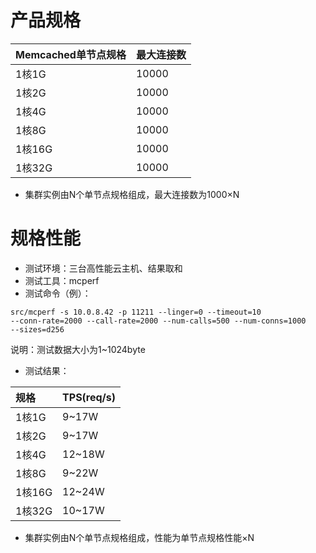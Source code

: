 # 产品规格

Memcached单节点规格|	最大连接数
:---|:--
1核1G	|10000
1核2G  |10000
1核4G	|10000
1核8G	|10000
1核16G	|10000
1核32G	|10000

- 集群实例由N个单节点规格组成，最大连接数为1000×N

# 规格性能

- 测试环境：三台高性能云主机、结果取和
- 测试工具：mcperf
- 测试命令（例）：

<code>src/mcperf -s 10.0.8.42 -p 11211 --linger=0 --timeout=10 --conn-rate=2000 --call-rate=2000 --num-calls=500 --num-conns=1000 --sizes=d256</code>

说明：测试数据大小为1~1024byte

- 测试结果：

规格	| TPS(req/s)	
:---|:--
1核1G|	9~17W
1核2G	|9~17W
1核4G	|12~18W
1核8G	|9~22W
1核16G	|12~24W
1核32G	|10~17W

- 集群实例由N个单节点规格组成，性能为单节点规格性能×N
